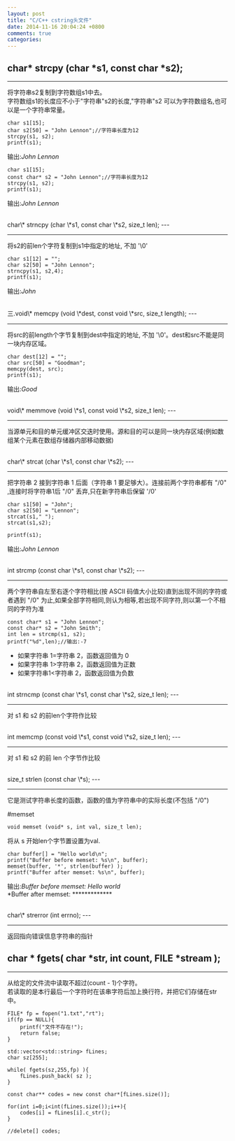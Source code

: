 ```yaml
---
layout: post
title: "C/C++ cstring头文件"
date: 2014-11-16 20:04:24 +0800
comments: true
categories: 
---
```


char\* strcpy (char \*s1, const char \*s2);
---

---
将字符串s2复制到字符数组s1中去。<br>字符数组s1的长度应不小于"字符串"s2的长度,"字符串"s2 可以为字符数组名,也可以是一个字符串常量。<br>

	char s1[15];
    char s2[50] = "John Lennon";//字符串长度为12
    strcpy(s1, s2);
    printf(s1);
    
输出:*John Lennon* 
	
	char s1[15];
    const char* s2 = "John Lennon";//字符串长度为12
    strcpy(s1, s2);
    printf(s1);
    
输出:*John Lennon* 

<br>
char\* strncpy (char \*s1, const char \*s2, size_t len);
---

---
将s2的前len个字符复制到s1中指定的地址, 不加 '\0'

	char s1[12] = "";
    char s2[50] = "John Lennon";
    strncpy(s1, s2,4);
    printf(s1);
    
输出:*John* 

<br>
三.void\* memcpy (void \*dest, const void \*src, size_t length);
---

---
将src的前length个字节复制到dest中指定的地址, 不加 '\0'。dest和src不能是同一块内存区域。

	char dest[12] = "";
    char src[50] = "Goodman";
    memcpy(dest, src);
    printf(s1);
    
输出:*Good* 

<br>
void\* memmove (void \*s1, const void \*s2, size_t len);
---

---
当源单元和目的单元缓冲区交迭时使用。源和目的可以是同一块内存区域(例如数组某个元素在数组存储器内部移动数据)

<br>
char\* strcat (char \*s1, const char \*s2);
---

---
把字符串 2 接到字符串 1 后面（字符串 1 要足够大）。连接前两个字符串都有 "/0" ,连接时将字符串1后 "/0" 丢弃,只在新字符串后保留 '/0'

	char s1[50] = "John";
    char s2[50] = "Lennon";
    strcat(s1," ");
    strcat(s1,s2);
    
    printf(s1);
    
输出:*John Lennon* 

<br>
int strcmp (const char \*s1, const char \*s2);
---

---
两个字符串自左至右逐个字符相比(按 ASCII 码值大小比较)直到出现不同的字符或者遇到 "/0" 为止,如果全部字符相同,则认为相等,若出现不同字符,则以第一个不相同的字符为准

	const char* s1 = "John Lennon";
    const char* s2 = "John Smith";
    int len = strcmp(s1, s2);
    printf("%d",len);//输出:-7
    
- 如果字符串 1=字符串 2，函数返回值为 0
- 如果字符串 1>字符串 2，函数返回值为正数
- 如果字符串1<字符串 2，函数返回值为负数

<br>
int strncmp (const char \*s1, const char \*s2, size_t len);
---

---
对 s1 和 s2 的前len个字符作比较

<br>
int memcmp (const void \*s1, const void \*s2, size_t len);
---

---
对 s1 和 s2 的前 len 个字节作比较

<br>
size_t strlen (const char \*s);
---

---
它是测试字符串长度的函数，函数的值为字符串中的实际长度(不包括 "/0")

#memset

	void memset (void* s, int val, size_t len);

将从 s 开始len个字节置设置为val.

	char buffer[] = "Hello world\n";
    printf("Buffer before memset: %s\n", buffer);
    memset(buffer, '*', strlen(buffer) );
    printf("Buffer after memset: %s\n", buffer);
	
输出:*Buffer before memset: Hello world*<br>
*Buffer after memset: ************* 

<br>
char\* strerror (int errno);
---

---
返回指向错误信息字符串的指针

char \* fgets( char \*str, int count, FILE \*stream );
---
----

从给定的文件流中读取不超过(count - 1)个字符。<br>若读取的是本行最后一个字符时在该串字符后加上换行符，并把它们存储在str中。


	FILE* fp = fopen("1.txt","rt");
    if(fp == NULL){
        printf("文件不存在!");
        return false;
    }
    
    std::vector<std::string> fLines;
    char sz[255];
    
    while( fgets(sz,255,fp) ){
        fLines.push_back( sz );
    }
    
    const char** codes = new const char*[fLines.size()];
    
    for(int i=0;i<int(fLines.size());i++){
        codes[i] = fLines[i].c_str();
    }

    //delete[] codes;